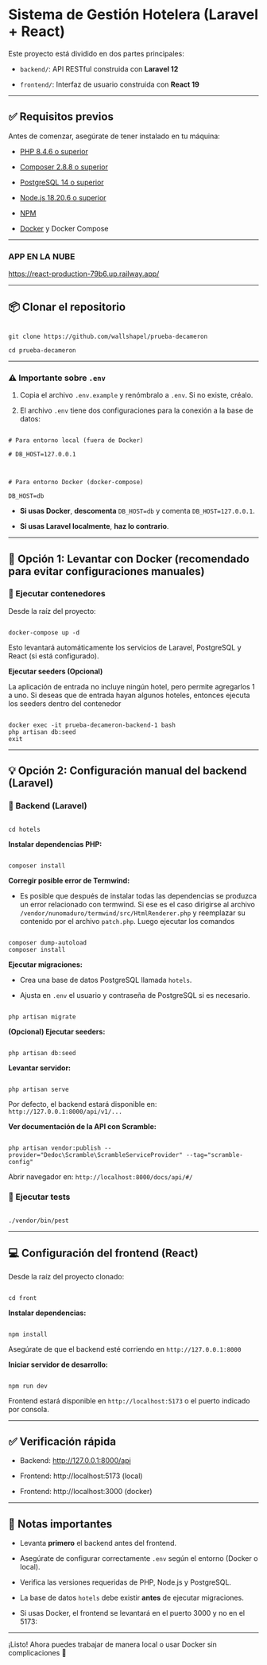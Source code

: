 
  

# Sistema de Gestión Hotelera (Laravel + React)

  

Este proyecto está dividido en dos partes principales:

  

-  `backend/`: API RESTful construida con **Laravel 12**

-  `frontend/`: Interfaz de usuario construida con **React 19**

  

----------

  

## ✅ Requisitos previos

  

Antes de comenzar, asegúrate de tener instalado en tu máquina:

  

- [PHP 8.4.6 o superior](https://www.php.net/)

- [Composer 2.8.8 o superior](https://getcomposer.org/)

- [PostgreSQL 14 o superior](https://www.postgresql.org/)

- [Node.js 18.20.6 o superior](https://nodejs.org/)

- [NPM](https://www.npmjs.com/)

- [Docker](https://www.docker.com/) y Docker Compose

  

----------

### APP EN LA NUBE

https://react-production-79b6.up.railway.app/


----------

  

## 📦 Clonar el repositorio

  

```

git clone https://github.com/wallshapel/prueba-decameron

cd prueba-decameron

```

  

----------

### ⚠️ Importante sobre `.env`

  

1. Copia el archivo `.env.example` y renómbralo a `.env`. Si no existe, créalo.

2. El archivo `.env` tiene dos configuraciones para la conexión a la base de datos:

  

```

# Para entorno local (fuera de Docker)

# DB_HOST=127.0.0.1

  

# Para entorno Docker (docker-compose)

DB_HOST=db

```

  

-  **Si usas Docker**, **descomenta**  `DB_HOST=db` y comenta `DB_HOST=127.0.0.1`.

-  **Si usas Laravel localmente**, **haz lo contrario**.

----------

  

## 🐳 Opción 1: Levantar con Docker (recomendado para evitar configuraciones manuales)
  

### 🚀 Ejecutar contenedores

  

Desde la raíz del proyecto:

  

```

docker-compose up -d

```

  

Esto levantará automáticamente los servicios de Laravel, PostgreSQL y React (si está configurado).



**Ejecutar seeders (Opcional)**

La aplicación de entrada no incluye ningún hotel, pero permite agregarlos 1 a uno. Si deseas que de entrada  hayan algunos hoteles, entonces ejecuta los seeders dentro del contenedor

```

docker exec -it prueba-decameron-backend-1 bash
php artisan db:seed
exit

```
  
  

----------

  

## 💡 Opción 2: Configuración manual del backend (Laravel)

  

### 📂 Backend (Laravel)

  

```

cd hotels

```

  

**Instalar dependencias PHP:**

  

```

composer install

```

  
**Corregir posible error de Termwind:**


- Es posible que después de instalar todas las dependencias se produzca un error relacionado con termwind. Si ese es el caso dirigirse al archivo `/vendor/nunomaduro/termwind/src/HtmlRenderer.php` y reemplazar su contenido por el archivo `patch.php`. Luego ejecutar los comandos


```

composer dump-autoload
composer install

```



**Ejecutar migraciones:**

  
- Crea una base de datos PostgreSQL llamada `hotels`.

- Ajusta en `.env` el usuario y contraseña de PostgreSQL si es necesario.

  

```

php artisan migrate

```

  

**(Opcional) Ejecutar seeders:**

  

```

php artisan db:seed

```

  

**Levantar servidor:**

  

```

php artisan serve

```

  

Por defecto, el backend estará disponible en: `http://127.0.0.1:8000/api/v1/...`

  

**Ver documentación de la API con Scramble:**

  

```

php artisan vendor:publish --provider="Dedoc\Scramble\ScrambleServiceProvider" --tag="scramble-config"

```

  

Abrir navegador en: `http://localhost:8000/docs/api/#/`

  

### 🧪 Ejecutar tests

  

```

./vendor/bin/pest

```

  

----------

  

## 💻 Configuración del frontend (React)

  

Desde la raíz del proyecto clonado:

  

```

cd front

```

  

**Instalar dependencias:**

  

```

npm install

```

  

Asegúrate de que el backend esté corriendo en `http://127.0.0.1:8000`

  

**Iniciar servidor de desarrollo:**

  

```

npm run dev

```

  

Frontend estará disponible en `http://localhost:5173` o el puerto indicado por consola.

  

----------

  

## ✅ Verificación rápida

  

- Backend: http://127.0.0.1:8000/api

- Frontend: http://localhost:5173 (local)

  

- Frontend: http://localhost:3000 (docker)

  

----------

  

## 📌 Notas importantes

  

- Levanta **primero** el backend antes del frontend.

- Asegúrate de configurar correctamente `.env` según el entorno (Docker o local).

- Verifica las versiones requeridas de PHP, Node.js y PostgreSQL.

- La base de datos `hotels` debe existir **antes** de ejecutar migraciones.

- Si usas Docker, el frontend se levantará en el puerto 3000 y no en el 5173:

  

----------

  

¡Listo! Ahora puedes trabajar de manera local o usar Docker sin complicaciones 🚀